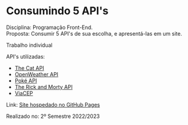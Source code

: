 # Consumindo 5 API's
Disciplina: Programação Front-End.<br>
Proposta: Consumir 5 API's de sua escolha, e apresentá-las em um site.<br>

Trabalho individual

API's utilizadas:
<ul>
    <li><a href='https://thecatapi.com'>The Cat API</a></li>
    <li><a href='https://openweathermap.org'>OpenWeather API</a></li>
    <li><a href='https://pokeapi.co'>Poké API</a></li>
    <li><a href='https://rickandmortyapi.com'>The Rick and Morty API</a></li>
    <li><a href='https://viacep.com.br'>ViaCEP</a></li>
</ul>

Link: <a href='https://marcellu-s.github.io/SENAI-PWFE-consumindo-apis/' target='_blank'>Site hospedado no GitHub Pages</a>

Realizado no: 2º Semestre 2022/2023
